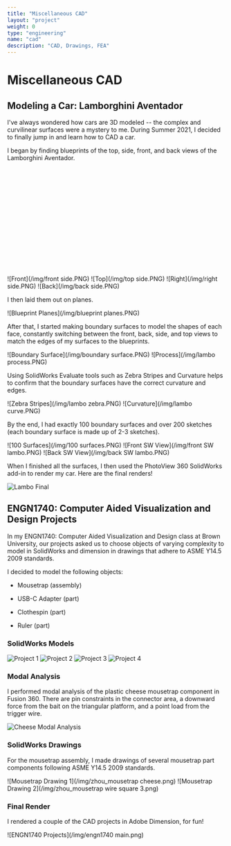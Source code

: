 ```yaml
---
title: "Miscellaneous CAD"
layout: "project"
weight: 0
type: "engineering"
name: "cad"
description: "CAD, Drawings, FEA"
---
```


# Miscellaneous CAD


## Modeling a Car: Lamborghini Aventador

I've always wondered how cars are 3D modeled -- the complex and curvilinear surfaces were a mystery to me. During Summer 2021, I decided to finally jump in and learn how to CAD a car.

I began by finding blueprints of the top, side, front, and back views of the Lamborghini Aventador.

<!-- DO NOT TOUCH -->
​
<!-- DO NOT TOUCH -->
​
<!-- DO NOT TOUCH -->

<!-- DO NOT TOUCH -->
​
<!-- DO NOT TOUCH -->
​
<!-- DO NOT TOUCH -->

<!-- DO NOT TOUCH -->
​
<!-- DO NOT TOUCH -->
​
<!-- DO NOT TOUCH -->

<!-- DO NOT TOUCH -->
​
<!-- DO NOT TOUCH -->
​
<!-- DO NOT TOUCH -->

![Front](/img/front side.PNG)
![Top](/img/top side.PNG)
![Right](/img/right side.PNG)
![Back](/img/back side.PNG)

I then laid them out on planes.

![Blueprint Planes](/img/blueprint planes.PNG)

After that, I started making boundary surfaces to model the shapes of each face, constantly switching between the front, back, side, and top views to match the edges of my surfaces to the blueprints.

![Boundary Surface](/img/boundary surface.PNG)
![Process](/img/lambo process.PNG)

Using SolidWorks Evaluate tools such as Zebra Stripes and Curvature helps to confirm that the boundary surfaces have the correct curvature and edges.

![Zebra Stripes](/img/lambo zebra.PNG)
![Curvature](/img/lambo curve.PNG)

By the end, I had exactly 100 boundary surfaces and over 200 sketches (each boundary surface is made up of 2-3 sketches).

![100 Surfaces](/img/100 surfaces.PNG)
![Front SW View](/img/front SW lambo.PNG)
![Back SW View](/img/back SW lambo.PNG)

When I finished all the surfaces, I then used the PhotoView 360 SolidWorks add-in to render my car. Here are the final renders!

![Lambo Final](/img/Lambo7.PNG)


## ENGN1740: Computer Aided Visualization and Design Projects

In my ENGN1740: Computer Aided Visualization and Design class at Brown University, our projects asked us to choose objects of varying complexity to model in SolidWorks and dimension in drawings that adhere to ASME Y14.5 2009 standards.


I decided to model the following objects:

- Mousetrap (assembly)

- USB-C Adapter (part)

- Clothespin (part)

- Ruler (part)

### SolidWorks Models

![Project 1](/img/engn1740_1.png)
![Project 2](/img/engn1740_2.png)
![Project 3](/img/engn1740_3.png)
![Project 4](/img/engn1740_4.png)

### Modal Analysis

I performed modal analysis of the plastic cheese mousetrap component in Fusion 360. There are pin constraints in the connector area, a downward force from the bait on the triangular platform, and a point load from the trigger wire.

![Cheese Modal Analysis](/img/modal.png)


### SolidWorks Drawings

For the mousetrap assembly, I made drawings of several mousetrap part components following ASME Y14.5 2009 standards.

![Mousetrap Drawing 1](/img/zhou_mousetrap cheese.png)
![Mousetrap Drawing 2](/img/zhou_mousetrap wire square 3.png)

### Final Render

I rendered a couple of the CAD projects in Adobe Dimension, for fun!

![ENGN1740 Projects](/img/engn1740 main.png)

<!-- DO NOT TOUCH -->
​
<!-- DO NOT TOUCH -->
​
<!-- DO NOT TOUCH -->

<!-- DO NOT TOUCH -->
​
<!-- DO NOT TOUCH -->
​
<!-- DO NOT TOUCH -->

